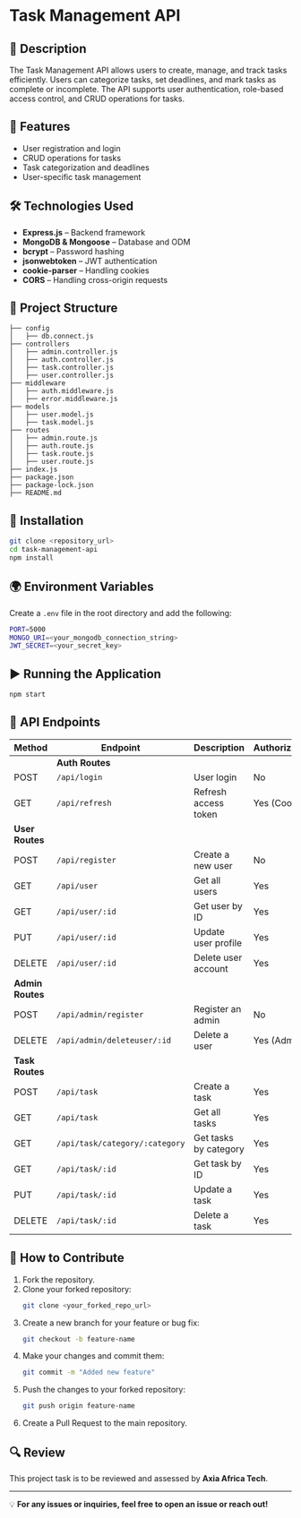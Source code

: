 # Task Management API

## 📌 Description

The Task Management API allows users to create, manage, and track tasks efficiently. Users can categorize tasks, set deadlines, and mark tasks as complete or incomplete. The API supports user authentication, role-based access control, and CRUD operations for tasks.

## 🚀 Features

- User registration and login
- CRUD operations for tasks
- Task categorization and deadlines
- User-specific task management

## 🛠 Technologies Used  

- **Express.js** – Backend framework  
- **MongoDB & Mongoose** – Database and ODM  
- **bcrypt** – Password hashing  
- **jsonwebtoken** – JWT authentication  
- **cookie-parser** – Handling cookies  
- **CORS** – Handling cross-origin requests  

## 📂 Project Structure

```
├── config
│   ├── db.connect.js
├── controllers
│   ├── admin.controller.js
│   ├── auth.controller.js
│   ├── task.controller.js
│   ├── user.controller.js
├── middleware
│   ├── auth.middleware.js
│   ├── error.middleware.js
├── models
│   ├── user.model.js
│   ├── task.model.js
├── routes
│   ├── admin.route.js
│   ├── auth.route.js
│   ├── task.route.js
│   ├── user.route.js
├── index.js
├── package.json
├── package-lock.json
├── README.md
```

## 🔧 Installation

```sh
git clone <repository_url>
cd task-management-api
npm install
```

## 🌍 Environment Variables

Create a `.env` file in the root directory and add the following:

```sh
PORT=5000
MONGO_URI=<your_mongodb_connection_string>
JWT_SECRET=<your_secret_key>
```

## ▶️ Running the Application

```sh
npm start
```

## 📌 API Endpoints

| Method           | Endpoint                      | Description           | Authorization |
| --------------- | ---------------------------- | --------------------- | ------------- |
|                 | **Auth Routes**               |                       |               |
| POST            | `/api/login`                  | User login            | No            |
| GET             | `/api/refresh`                | Refresh access token  | Yes (Cookie)  |
| **User Routes** |                               |                       |               |
| POST            | `/api/register`               | Create a new user     | No            |
| GET             | `/api/user`                   | Get all users         | Yes           |
| GET             | `/api/user/:id`               | Get user by ID        | Yes           |
| PUT             | `/api/user/:id`               | Update user profile   | Yes           |
| DELETE          | `/api/user/:id`               | Delete user account   | Yes           |
| **Admin Routes**|                               |                       |               |
| POST            | `/api/admin/register`         | Register an admin     | No            |
| DELETE          | `/api/admin/deleteuser/:id`   | Delete a user         | Yes (Admin)   |
| **Task Routes** |                               |                       |               |
| POST            | `/api/task`                   | Create a task         | Yes           |
| GET             | `/api/task`                   | Get all tasks         | Yes           |
| GET             | `/api/task/category/:category`| Get tasks by category | Yes           |
| GET             | `/api/task/:id`               | Get task by ID        | Yes           |
| PUT             | `/api/task/:id`               | Update a task         | Yes           |
| DELETE          | `/api/task/:id`               | Delete a task         | Yes           |

## 🤝 How to Contribute

1. Fork the repository.
2. Clone your forked repository:
   ```sh
   git clone <your_forked_repo_url>
   ```
3. Create a new branch for your feature or bug fix:
   ```sh
   git checkout -b feature-name
   ```
4. Make your changes and commit them:
   ```sh
   git commit -m "Added new feature"
   ```
5. Push the changes to your forked repository:
   ```sh
   git push origin feature-name
   ```
6. Create a Pull Request to the main repository.

## 🔍 Review

This project task is to be reviewed and assessed by **Axia Africa Tech**.

---

💡 **For any issues or inquiries, feel free to open an issue or reach out!**
